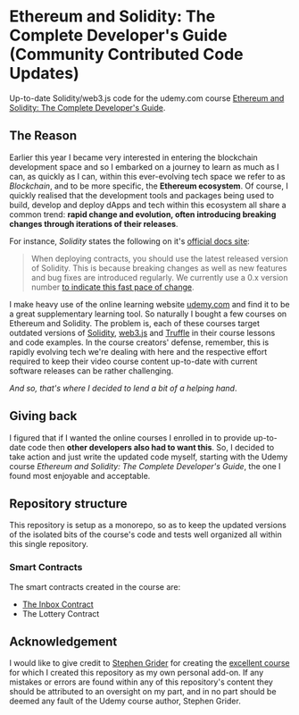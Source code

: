 # Ethereum and Solidity: The Complete Developer's Guide (Community Contributed Code Updates)

Up-to-date Solidity/web3.js code for the udemy.com course [Ethereum and Solidity: The Complete Developer's Guide](https://www.udemy.com/course/ethereum-and-solidity-the-complete-developers-guide/).

## The Reason

Earlier this year I became very interested in entering the blockchain development space and so I embarked on a journey to learn as much as I can, as quickly as I can, within this ever-evolving tech space we refer to as _Blockchain_, and to be more specific, the **Ethereum ecosystem**. Of course, I quickly realised that the development tools and packages being used to build, develop and deploy dApps and tech within this ecosystem all share a common trend: **rapid change and evolution, often introducing breaking changes through iterations of their releases**.

For instance, _Solidity_ states the following on it's [official docs site](https://solidity.readthedocs.io/):

> When deploying contracts, you should use the latest released version of Solidity. This is because breaking changes as well as new features and bug fixes are introduced regularly. We currently use a 0.x version number [to indicate this fast pace of change](https://semver.org/#spec-item-4).

I make heavy use of the online learning website [udemy.com](https://www.udemy.com/) and find it to be a great supplementary learning tool. So naturally I bought a few courses on Ethereum and Solidity. The problem is, each of these courses target outdated versions of [Solidity](https://solidity.readthedocs.io/), [web3.js](https://web3js.readthedocs.io/) and [Truffle](https://www.trufflesuite.com/) in their course lessons and code examples. In the course creators' defense, remember, this is rapidly evolving tech we're dealing with here and the respective effort required to keep their video course content up-to-date with current software releases can be rather challenging.

_And so, that's where I decided to lend a bit of a helping hand_.

## Giving back

I figured that if I wanted the online courses I enrolled in to provide up-to-date code then **other developers also had to want this**. So, I decided to take action and just write the updated code myself, starting with the Udemy course _Ethereum and Solidity: The Complete Developer's Guide_, the one I found most enjoyable and acceptable.

## Repository structure

This repository is setup as a monorepo, so as to keep the updated versions of the isolated bits of the course's code and tests well organized all within this single repository.

### Smart Contracts

The smart contracts created in the course are:

- [The Inbox Contract](/inbox)
- The Lottery Contract

## Acknowledgement

I would like to give credit to [Stephen Grider](https://www.udemy.com/user/sgslo/) for creating the [excellent course](https://www.udemy.com/course/ethereum-and-solidity-the-complete-developers-guide/) for which I created this repository as my own personal add-on. If any mistakes or errors are found within any of this repository's content they should be attributed to an oversight on my part, and in no part should be deemed any fault of the Udemy course author, Stephen Grider.
